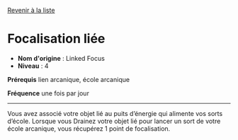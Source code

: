 [Revenir à la liste](..)

# Focalisation liée

 * **Nom d'origine** : Linked Focus
 * **Niveau** : 4


<p><strong>Prérequis</strong> lien arcanique, école arcanique</p>
<p><strong>Fréquence</strong> une fois par jour</p>
<hr>
<p>Vous avez associé votre objet lié au puits d’énergie qui alimente vos sorts d’école. Lorsque vous Drainez votre objet lié pour lancer un sort de votre école arcanique, vous récupérez 1 point de focalisation.</p>